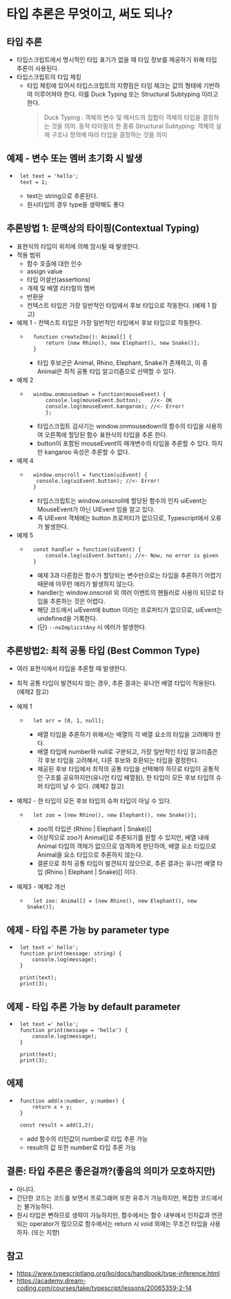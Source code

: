 
# 타입 추론은 무엇이고, 써도 되나?

## 타입 추론
- 타입스크립트에서 명시적인 타입 표기가 없을 때 타입 정보를 제공하기 위해 타입 추론이 사용된다.
- 타입스크립트의 타입 체킹
  - 타입 체킹에 있어서 타입스크립트의 지향점은 타임 체크는 값의 형태에 기반하여 이루어져야 한다. 이를 Duck Typing 또는 Structural Subtyping 이라고 한다.
    > Duck Typing : 객체의 변수 및 메서드의 집합이 객체의 타입을 결정하는 것을 의미. 동적 타이핑의 한 종류
    > Structural Subtyping: 객체의 실제 구조나 정의에 따라 타입을 결정하는 것을 의미


## 예제 - 변수 또는 멤버 초기화 시 발생
 - ```
    let text = 'hello';
    text = 1; 
   ``` 
    - text는 string으로 추론된다.
    - 원시타입의 경우 type을 생략해도 좋다

## 추론방법 1: 문맥상의 타이핑(Contextual Typing)
 - 표현식의 타입이 위치에 의해 암시될 때 발생한다.
 - 적용 범위
    - 함수 호출에 대한 인수
    - assign value
    - 타입 어셜선(assertions)
    - 개체 및 배열 리터럴의 멤버
    - 반환문
    - 컨텍스트 타입은 가장 일반적인 타입에서 후보 타입으로 작동한다. (예제 1 참고)
 - 예제 1 - 컨텍스트 타입은 가장 일반적인 타입에서 후보 타입으로 작동한다.
    - ```
        function createZoo(): Animal[] {
            return [new Rhino(), new Elephant(), new Snake()];
        }
        ```
         - 타입 후보군은 Animal, Rhino, Elephant, Snake가 존재하고, 이 중 Animal은 최적 공통 타입 알고리즘으로 선택할 수 있다. 
 - 예제 2
    - ```
        window.onmousedown = function(mouseEvent) {
            console.log(mouseEvent.button);   //<- OK
            console.log(mouseEvent.kangaroo); //<- Error!
            };
      ```
        -  타입스크립트 검사기는 window.onmousedown의 함수의 타입을 사용하여 오른쪽에 할당된 함수 표현식의 타입을 추론 한다.
        - button이 포함된 mouseEvent의 매개변수의 타입을 추론할 수 있다. 하지만 kangaroo 속성은 추론할 수 없다.
  - 예제 4
    - ```
        window.onscroll = function(uiEvent) {
         console.log(uiEvent.button); //<- Error!
        }
      ```
        - 타입스크립트는 window.onscroll에 할당된 함수의 인자 uiEvent는 MouseEvent가 아닌 UIEvent 임을 알고 있다.
        - 즉 UIEvent 객체에는 button 프로퍼티가 없으므로, Typescript에서 오류가 발생한다.
  - 예제 5
    - ```
        const handler = function(uiEvent) {
            console.log(uiEvent.button); //<- Now, no error is given
        }
      ```
        - 예제 3과 다른점은 함수가 할당되는 변수만으로는 타입을 추론하기 어렵기 때문에 아무런 에러가 발생하지 않는다.
        - handler는 window.onscroll 외 여러 이벤트의 핸들러로 사용이 되므로 타입을 추론하는 것은 어렵다.
        - 해당 코드에서 uiEvent에 button 이라는 프로퍼티가 없으므로, uiEvent는 undefined을 기록한다.
        - (단) `--noImplicitAny` 시 에러가 발생한다.
## 추론방법2: 최적 공통 타입 (Best Common Type)
 - 여러 표현식에서 타입을 추론할 때 발생한다.
 - 최적 공통 타입이 발견되지 않는 경우, 추론 결과는 유니언 배열 타입이 적용된다. (예제2 참고)
 - 예제 1
     - ```
         let arr = [0, 1, null]; 
       ```
        - 배열 타입을 추론하기 위해서는 배열의 각 배열 요소의 타입을 고려해야 한다.
        - 배열 타입에 number와 null로 구분되고, 가장 일반적인 타입 알고리즘은 각 후보 타입을 고려해서, 다른 후보와 호환되는 타입을 결정한다.
        - 제공된 후보 타입에서 최적의 공통 타입을 선택해야 하므로 타입이 공통적인 구조를 공유하지만(유니언 타입 배열됨), 한 타입이 모든 후보 타입의 슈퍼 타입이 날 수 있다. (예제2 참고)
 - 예제2 - 한 타입이 모든 후보 타입의 슈퍼 타입이 아닐 수 있다.
    - ```
        let zoo = [new Rhino(), new Elephant(), new Snake()];
      ```
        - zoo의 타입은 (Rhino | Elephant | Snake)[]
        - 이상적으로 zoo가 Animal[]로 추론되기를 원할 수 있지만, 배열 내에 Animal 타입의 객체가 없으므로 엄격하게 판단하여, 배열 요소 타입으로 Animal을 요소 타입으로 추론하지 않는다.
        - 결론으로 최적 공통 타입이 발견되지 않으므로, 추론 결과는 유니언 배열 타입 (Rhino | Elephant | Snake)[] 이다.
        
 - 예제3 - 예제2 개선
    - ```
        let zoo: Animal[] = [new Rhino(), new Elephant(), new Snake()];
      ```

## 에제 - 타입 추론 가능 by parameter type
 - ```
    let text =' hello';
    function print(message: string) {
        console.log(message);
    }

    print(text);
    print(3);
   ```

## 에제 - 타입 추론 가능 by default parameter
 - ```
    let text =' hello';
    function print(message = 'hello') {
        console.log(message);
    }

    print(text);
    print(3);
   ```

## 에제
 - ```
    function add(x:number, y:number) {
        return x + y;
    }

    const result = add(1,2);
   ```
    - add 함수의 리턴값이 number로 타입 추론 가능
    - result의 값 또한 number로 타입 추론 가능

## 결론: 타입 추론은 좋은걸까?(좋음의 의미가 모호하지만)
 - 아니다.
 - 간단한 코드는 코드를 보면서 프로그래머 또한 유추가 가능하지만, 복잡한 코드에서는 불가능하다.
 - 원시 타입은 뻔하므로 생략이 가능하지만, 함수에서는 함수 내부에서 인자값과 연관되는 operator가 많으므로 함수에서는 return 시 void 외에는 무조건 타입을 사용하자. (또는 지향)

 ## 참고
  - https://www.typescriptlang.org/ko/docs/handbook/type-inference.html
  - https://academy.dream-coding.com/courses/take/typescript/lessons/20065359-2-14